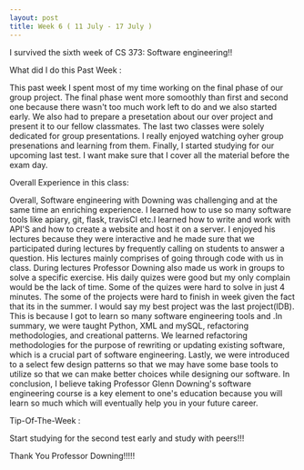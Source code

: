 ```yaml
---
layout: post
title: Week 6 ( 11 July - 17 July )
---
```


I survived the sixth week of CS 373: Software engineering!!

What did I do this Past Week :

This past week I spent most of my time working on the final phase of our group project. The final phase went more somoothly than first and second one because there wasn't too much work left to do and we also started early. We also had to prepare a presetation about our over project and present it to our fellow classmates. The last two classes were solely dedicated for group presentations. I really enjoyed watching oyher group presenations and learning from them. Finally, I started studying for our upcoming last test. I want make sure that I cover all the material before the exam day.

Overall Experience in this class:

Overall, Software engineering with Downing was challenging and at the same time an enriching experience. I learned how to use so many software tools like apiary, git, flask, travisCI etc.I learned how to write and work with API'S and how to create a website and host it on a server. I enjoyed his lectures because they were interactive and he made sure that we participated during lectures by frequently calling on students to answer a question. His lectures mainly comprises of going through code with us in class. During lectures Professor Downing also made us work in groups to solve a specific exercise. His daily quizes were good but my only complain would be the lack of time. Some of the quizes were hard to solve in just 4 minutes. The some of the projects were hard to finish in week given the fact that its in the summer. I would say my best project was the last project(IDB). This is because I got to learn so many software engineering tools and .In summary, we were taught Python, XML and mySQL, refactoring methodologies, and creational patterns. We learned refactoring methodologies for the purpose of rewriting or updating existing software, which is a crucial part of software engineering. Lastly, we were introduced to a select few design patterns so that we may have some base tools to utilize so that we can make better choices while designing our software.
In conclusion, I believe taking Professor Glenn Downing's software engineering course is a key element to one's education because you will learn so much which will eventually help you in your future career. 

Tip-Of-The-Week :

Start studying for the second test early and study with peers!!!

Thank You Professor Downing!!!!! 
